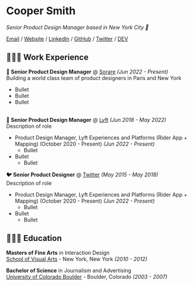 # Cooper Smith

_Senior Product Design Manager based in New York City 🗽_ <br>

[Email](mailto:coopersmi@gmail.com) / [Website](https://coopsmith.co/) / [LinkedIn](https://www.linkedin.com/in/coopersmith/) / [GitHub](https://github.com/carolstran/) / [Twitter](https://twitter.com/carolstran/) / [DEV](https://dev.to/carolstran/)

## 👨🏻‍💻 Work Experience

**🏀 Senior Product Design Manager** @ [Sorare](https://sorare.com/) _(Jun 2022 - Present)_ <br>
Building a world class team of product designers in Paris and New York
  - Bullet
  - Bullet
  - Bullet
<br><br>

**🚙 Senior Product Design Manager** @ [Lyft](https://sorare.com/) _(Jun 2018 - May 2022)_ <br>
Description of role
  - Product Design Manager, Lyft Experiences and Platforms  (Rider App + Mapping) (October 2020 - Present)  _(Jun 2022 - Present)_
    - Bullet
  - Bullet
    - Bullet

**🐦 Senior Product Designer** @ [Twitter](https://twitter.com/) _(May 2015 - May 2018)_ <br>
Description of role
  - Product Design Manager, Lyft Experiences and Platforms  (Rider App + Mapping) (October 2020 - Present)  _(Jun 2022 - Present)_
    - Bullet
  - Bullet
    - Bullet    
    
## 👨🏻‍🎓 Education

**Masters of Fine Arts** in Interaction Design<br>
[School of Visual Arts](https://https://interactiondesign.sva.edu/) - New York, New York _(2010 - 2012)_ <br>

**Bachelor of Science** in Journalism and Advertising<br>
[University of Colorado Boulder](https://www.colorado.edu/) - Boulder, Colorado _(2003 - 2007)_